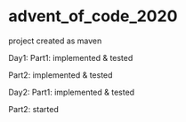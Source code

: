 # advent_of_code_2020

project created as maven

Day1:
Part1: implemented & tested

Part2: implemented & tested

Day2:
Part1: implemented & tested

Part2: started
